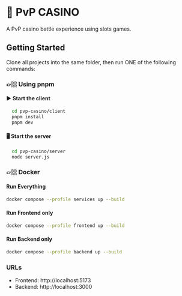 # 🎰 PvP CASINO

A PvP casino battle experience using slots games.

## Getting Started

Clone all projects into the same folder, then run ONE of the following commands:

### 👉🏼 Using pnpm

#### ▶️ Start the client

```bash
  cd pvp-casino/client
  pnpm install
  pnpm dev
```

#### 🖥️ Start the server

```bash
  cd pvp-casino/server
  node server.js
```

### 👉🏼 Docker

#### Run Everything

```bash
docker compose --profile services up --build
```

#### Run Frontend only

```bash
docker compose --profile frontend up --build
```

#### Run Backend only

```bash
docker compose --profile backend up --build
```

### URLs

- Frontend: http://localhost:5173
- Backend: http://localhost:3000
